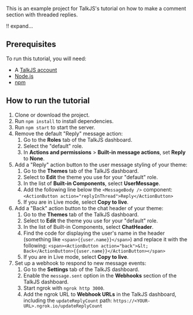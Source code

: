 This is an example project for TalkJS's tutorial on how to make a comment section with threaded replies.

!! expand...

## Prerequisites

To run this tutorial, you will need:

- A [TalkJS account](https://talkjs.com/dashboard/login)
- [Node.js](https://nodejs.org/en)
- [npm](https://www.npmjs.com/)

## How to run the tutorial

1. Clone or download the project.
2. Run `npm install` to install dependencies.
3. Run `npm start` to start the server.
4. Remove the default "Reply" message action:
   1. Go to the **Roles** tab of the TalkJS dashboard.
   2. Select the "default" role.
   3. In **Actions and permissions** > **Built-in message actions**, set **Reply** to **None**.
5. Add a "Reply" action button to the user message styling of your theme:
   1. Go to the **Themes** tab of the TalkJS dashboard.
   2. Select to **Edit** the theme you use for your "default" role.
   3. In the list of **Built-in Components**, select **UserMessage**.
   4. Add the following line below the `<MessageBody />` component:
      `<ActionButton action="replyInThread">Reply</ActionButton>`
   5. If you are in Live mode, select **Copy to live**.
6. Add a "Back" action button to the chat header of your theme:
   1. Go to the **Themes** tab of the TalkJS dashboard.
   2. Select to **Edit** the theme you use for your "default" role.
   3. In the list of Built-in Components, select **ChatHeader**.
   4. Find the code for displaying the user's name in the header (something like `<span>{{user.name}}</span>`) and replace it with the following:
      `<span><ActionButton action="back">&lt; Back</ActionButton>{{user.name}}</ActionButton></span>`
   5. If you are in Live mode, select **Copy to live**.
7. Set up a webhook to respond to new message events:
   1. Go to the **Settings** tab of the TalkJS dashboard.
   2. Enable the `message.sent` option in the **Webhooks** section of the TalkJS dashboard.
   3. Start ngrok with `ngrok http 3000`.
   4. Add the ngrok URL to **Webhook URLs** in the TalkJS dashboard, including the `updateReplyCount` path: `https://<YOUR-URL>.ngrok.io/updateReplyCount`
